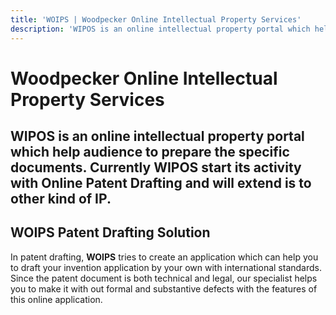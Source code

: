 ```yaml
---
title: 'WOIPS | Woodpecker Online Intellectual Property Services'
description: 'WIPOS is an online intellectual property portal which help audience to prepare the specific documents.'
---
```


# Woodpecker Online Intellectual Property Services
**WIPOS** is an online intellectual property portal which help audience to prepare the specific documents. Currently **WIPOS** start its activity with **Online Patent Drafting** and will extend is to other kind of IP.
------------
## WOIPS Patent Drafting Solution
In patent drafting, **WOIPS** tries to create an application which can help you to draft your invention application by your own with international standards. Since the patent document is both technical and legal, our specialist helps you to make it with out formal and substantive defects with the features of this online application.
